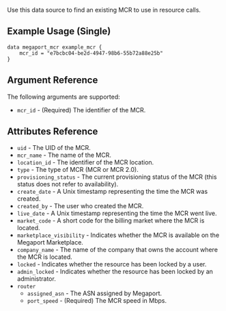 Use this data source to find an existing MCR to use in resource calls.

## Example Usage (Single)
```
data megaport_mcr example_mcr {
    mcr_id = "e7bcbc04-be2d-4947-98b6-55b72a88e25b"
}
```

## Argument Reference
The following arguments are supported:
 - `mcr_id` - (Required) The identifier of the MCR.

## Attributes Reference
- `uid` - The UID of the MCR.
- `mcr_name` - The name of the MCR.
- `location_id` - The identifier of the MCR location.
- `type` - The type of MCR (MCR or MCR 2.0).
- `provisioning_status` - The current provisioning status of the MCR (this status does not refer to availability).
- `create_date` - A Unix timestamp representing the time the MCR was created.
- `created_by` - The user who created the MCR.
- `live_date` - A Unix timestamp representing the time the MCR went live.
- `market_code` - A short code for the billing market where the MCR is located.
- `marketplace_visibility` - Indicates whether the MCR is available on the Megaport Marketplace.
- `company_name` - The name of the company that owns the account where the MCR is located.
- `locked` - Indicates whether the resource has been locked by a user.
- `admin_locked` - Indicates whether the resource has been locked by an administrator.
- `router`
    - `assigned_asn` - The ASN assigned by Megaport.
    - `port_speed` - (Required) The MCR speed in Mbps.
